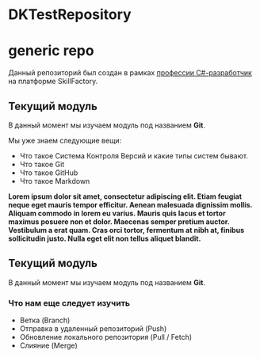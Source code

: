 # DKTestRepository
# generic repo

Данный репозиторий был создан в рамках [профессии C#-разработчик](https://skillfactory.ru/csharp) на платформе SkillFactory.

## Текущий модуль
В данный момент мы изучаем модуль под названием **Git**.

Мы уже знаем следующие вещи:
* Что такое Система Контроля Версий и какие типы систем бывают.
* Что такое Git
* Что такое GitHub
* Что такое Markdown

**Lorem ipsum dolor sit amet, consectetur adipiscing elit. Etiam feugiat neque eget mauris tempor efficitur. Aenean malesuada dignissim mollis. Aliquam commodo in lorem eu varius. Mauris quis lacus et tortor maximus posuere non et dolor. Maecenas semper pretium auctor. Vestibulum a erat quam. Cras orci tortor, fermentum at nibh at, finibus sollicitudin justo. Nulla eget elit non tellus aliquet blandit.**

## Текущий модуль
В данный момент мы изучаем модуль под названием **Git**.

### Что нам еще следует изучить
* Ветка (Branch)
* Отправка в удаленный репозиторий (Push)
* Обновление локального репозитория (Pull / Fetch)
* Слияние (Merge)
